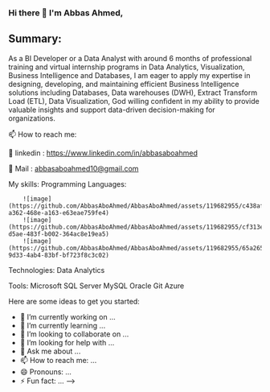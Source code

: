 ### Hi there 👋 I'm Abbas Ahmed,
## Summary:
As a BI Developer or a Data Analyst with around 6 months of professional training and virtual internship programs in Data Analytics, Visualization, Business Intelligence and Databases, I am eager to apply my expertise in designing, developing, and maintaining efficient Business Intelligence solutions including Databases, Data warehouses (DWH), Extract Transform Load (ETL), Data Visualization, God willing confident in my ability to provide valuable insights and support data-driven decision-making for organizations.

📫 How to reach me:

🔗 linkedin : https://www.linkedin.com/in/abbasaboahmed

🔗 Mail : abbasaboahmed10@gmail.com

My skills:
Programming Languages:

        ![image](https://github.com/AbbasAboAhmed/AbbasAboAhmed/assets/119682955/c438af2c-a362-468e-a163-e63eae759fe4) 
        ![image](https://github.com/AbbasAboAhmed/AbbasAboAhmed/assets/119682955/cf313e44-d5ae-483f-b002-364ac8e19ea5)
        ![image](https://github.com/AbbasAboAhmed/AbbasAboAhmed/assets/119682955/65a26573-9d33-4ab4-83bf-bf723f8c3c02)





Technologies:
Data Analytics

Tools:
Microsoft SQL Server MySQL Oracle Git  Azure 



Here are some ideas to get you started:

- 🔭 I’m currently working on ...
- 🌱 I’m currently learning ...
- 👯 I’m looking to collaborate on ...
- 🤔 I’m looking for help with ...
- 💬 Ask me about ...
- 📫 How to reach me: ...
- 😄 Pronouns: ...
- ⚡ Fun fact: ...
-->
